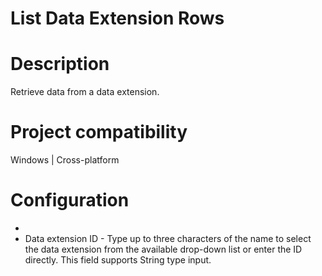 ﻿# List Data Extension Rows

# Description

Retrieve data from a data extension.

# Project compatibility

Windows | Cross-platform

# Configuration

* 
* Data extension ID - Type up to three characters of the name to select the data extension from the available drop-down list or enter the ID directly. This field supports String type input.
